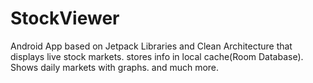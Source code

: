 # StockViewer
Android App based on Jetpack Libraries and Clean Architecture that displays live stock markets. stores info in local cache(Room Database).  Shows daily markets with graphs. and much more.
